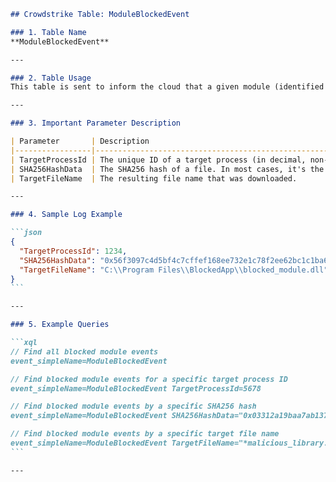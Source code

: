 ````markdown
## Crowdstrike Table: ModuleBlockedEvent

### 1. Table Name
**ModuleBlockedEvent**

---

### 2. Table Usage
This table is sent to inform the cloud that a given module (identified by hash) was blocked. [cite: 1] This event is useful for understanding when specific executable modules or libraries are prevented from loading or executing, which can indicate policy enforcement, malware prevention, or application control actions across Windows, macOS, Linux, and Falcon Container platforms.

---

### 3. Important Parameter Description

| Parameter       | Description                                                                                                                                                                                                                                                                                                              | Platforms Affected |
|-----------------|--------------------------------------------------------------------------------------------------------------------------------------------------------------------------------------------------------------------------------------------------------------------------------------------------------------------------|--------------------|
| TargetProcessId | The unique ID of a target process (in decimal, non-hex format). This field represents the ID of the process responsible for the activity of the event in focus. | All                |
| SHA256HashData  | The SHA256 hash of a file. In most cases, it's the hash of the file referred to by the ImageFileName field.  | All                |
| TargetFileName  | The resulting file name that was downloaded.                                                                                                                                                                                                                                                                    | All                |

---

### 4. Sample Log Example

```json
{
  "TargetProcessId": 1234,
  "SHA256HashData": "0x56f3097c4d5bf4c7cffef168ee732e1c78f2ee62bc1c1ba61c219226bef619f8",
  "TargetFileName": "C:\\Program Files\\BlockedApp\\blocked_module.dll"
}
```

---

### 5. Example Queries

```xql
// Find all blocked module events
event_simpleName=ModuleBlockedEvent

// Find blocked module events for a specific target process ID
event_simpleName=ModuleBlockedEvent TargetProcessId=5678

// Find blocked module events by a specific SHA256 hash
event_simpleName=ModuleBlockedEvent SHA256HashData="0x03312a19baa7ab137c09127c6feb58c05216a7880d3c9e6ae54a8bcda460f92a"

// Find blocked module events by a specific target file name
event_simpleName=ModuleBlockedEvent TargetFileName="*malicious_library.so"
```

---